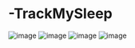 # -TrackMySleep
![image](https://user-images.githubusercontent.com/80212869/154117900-f4c955e1-2f0c-4aa3-9e5a-dd89f3e6207a.png)
![image](https://user-images.githubusercontent.com/80212869/154118074-aec858fb-f01a-460d-9955-8dd850e14f20.png)
![image](https://user-images.githubusercontent.com/80212869/154118130-18694fa3-e858-4c06-b169-9c344a0bfab3.png)
![image](https://user-images.githubusercontent.com/80212869/154118161-c9efb46e-194d-4ab5-9ba2-432fb82f6660.png)
